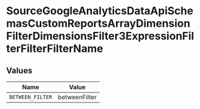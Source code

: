 # SourceGoogleAnalyticsDataApiSchemasCustomReportsArrayDimensionFilterDimensionsFilter3ExpressionFilterFilterFilterName


## Values

| Name             | Value            |
| ---------------- | ---------------- |
| `BETWEEN_FILTER` | betweenFilter    |